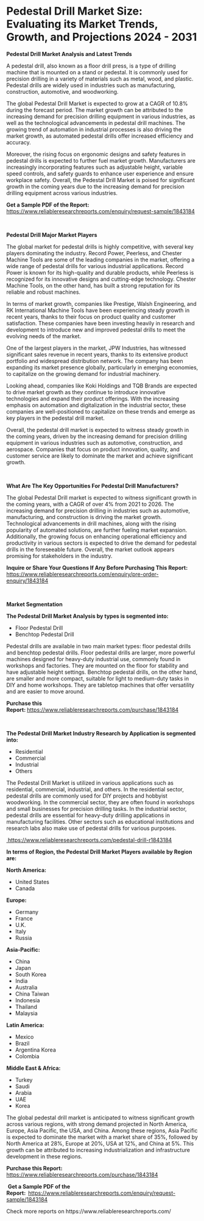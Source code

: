 <p><h1>Pedestal Drill Market Size: Evaluating its Market Trends, Growth, and Projections 2024 - 2031</h1></p><p><strong>Pedestal Drill Market Analysis and Latest Trends</strong></p>
<p><p>A pedestal drill, also known as a floor drill press, is a type of drilling machine that is mounted on a stand or pedestal. It is commonly used for precision drilling in a variety of materials such as metal, wood, and plastic. Pedestal drills are widely used in industries such as manufacturing, construction, automotive, and woodworking.</p><p>The global Pedestal Drill Market is expected to grow at a CAGR of 10.8% during the forecast period. The market growth can be attributed to the increasing demand for precision drilling equipment in various industries, as well as the technological advancements in pedestal drill machines. The growing trend of automation in industrial processes is also driving the market growth, as automated pedestal drills offer increased efficiency and accuracy.</p><p>Moreover, the rising focus on ergonomic designs and safety features in pedestal drills is expected to further fuel market growth. Manufacturers are increasingly incorporating features such as adjustable height, variable speed controls, and safety guards to enhance user experience and ensure workplace safety. Overall, the Pedestal Drill Market is poised for significant growth in the coming years due to the increasing demand for precision drilling equipment across various industries.</p></p>
<p><strong>Get a Sample PDF of the Report:&nbsp;</strong> <a href="https://www.reliableresearchreports.com/enquiry/request-sample/1843184">https://www.reliableresearchreports.com/enquiry/request-sample/1843184</a></p>
<p>&nbsp;</p>
<p><strong>Pedestal Drill Major Market Players</strong></p>
<p><p>The global market for pedestal drills is highly competitive, with several key players dominating the industry. Record Power, Peerless, and Chester Machine Tools are some of the leading companies in the market, offering a wide range of pedestal drills for various industrial applications. Record Power is known for its high-quality and durable products, while Peerless is recognized for its innovative designs and cutting-edge technology. Chester Machine Tools, on the other hand, has built a strong reputation for its reliable and robust machines.</p><p>In terms of market growth, companies like Prestige, Walsh Engineering, and RK International Machine Tools have been experiencing steady growth in recent years, thanks to their focus on product quality and customer satisfaction. These companies have been investing heavily in research and development to introduce new and improved pedestal drills to meet the evolving needs of the market.</p><p>One of the largest players in the market, JPW Industries, has witnessed significant sales revenue in recent years, thanks to its extensive product portfolio and widespread distribution network. The company has been expanding its market presence globally, particularly in emerging economies, to capitalize on the growing demand for industrial machinery.</p><p>Looking ahead, companies like Koki Holdings and TQB Brands are expected to drive market growth as they continue to introduce innovative technologies and expand their product offerings. With the increasing emphasis on automation and digitalization in the industrial sector, these companies are well-positioned to capitalize on these trends and emerge as key players in the pedestal drill market.</p><p>Overall, the pedestal drill market is expected to witness steady growth in the coming years, driven by the increasing demand for precision drilling equipment in various industries such as automotive, construction, and aerospace. Companies that focus on product innovation, quality, and customer service are likely to dominate the market and achieve significant growth.</p></p>
<p>&nbsp;</p>
<p><strong>What Are The Key Opportunities For Pedestal Drill Manufacturers?</strong></p>
<p><p>The global Pedestal Drill market is expected to witness significant growth in the coming years, with a CAGR of over 4% from 2021 to 2026. The increasing demand for precision drilling in industries such as automotive, manufacturing, and construction is driving the market growth. Technological advancements in drill machines, along with the rising popularity of automated solutions, are further fueling market expansion. Additionally, the growing focus on enhancing operational efficiency and productivity in various sectors is expected to drive the demand for pedestal drills in the foreseeable future. Overall, the market outlook appears promising for stakeholders in the industry.</p></p>
<p><strong>Inquire or Share Your Questions If Any Before Purchasing This Report:</strong> <a href="https://www.reliableresearchreports.com/enquiry/pre-order-enquiry/1843184">https://www.reliableresearchreports.com/enquiry/pre-order-enquiry/1843184</a></p>
<p>&nbsp;</p>
<p><strong>Market Segmentation</strong></p>
<p><strong>The Pedestal Drill Market Analysis by types is segmented into:</strong></p>
<p><ul><li>Floor Pedestal Drill</li><li>Benchtop Pedestal Drill</li></ul></p>
<p><p>Pedestal drills are available in two main market types: floor pedestal drills and benchtop pedestal drills. Floor pedestal drills are larger, more powerful machines designed for heavy-duty industrial use, commonly found in workshops and factories. They are mounted on the floor for stability and have adjustable height settings. Benchtop pedestal drills, on the other hand, are smaller and more compact, suitable for light to medium-duty tasks in DIY and home workshops. They are tabletop machines that offer versatility and are easier to move around.</p></p>
<p><strong>Purchase this Report:&nbsp;</strong><a href="https://www.reliableresearchreports.com/purchase/1843184">https://www.reliableresearchreports.com/purchase/1843184</a></p>
<p>&nbsp;</p>
<p><strong>The Pedestal Drill Market Industry Research by Application is segmented into:</strong></p>
<p><ul><li>Residential</li><li>Commercial</li><li>Industrial</li><li>Others</li></ul></p>
<p><p>The Pedestal Drill Market is utilized in various applications such as residential, commercial, industrial, and others. In the residential sector, pedestal drills are commonly used for DIY projects and hobbyist woodworking. In the commercial sector, they are often found in workshops and small businesses for precision drilling tasks. In the industrial sector, pedestal drills are essential for heavy-duty drilling applications in manufacturing facilities. Other sectors such as educational institutions and research labs also make use of pedestal drills for various purposes.</p></p>
<p><a href="https://www.reliableresearchreports.com/pedestal-drill-r1843184">&nbsp;https://www.reliableresearchreports.com/pedestal-drill-r1843184</a></p>
<p><strong>In terms of Region, the Pedestal Drill Market Players available by Region are:</strong></p>
<p>
    <p> <strong> North America: </strong>
        <ul>
            <li>United States</li>
            <li>Canada</li>
        </ul>
        </p> 
    <p> <strong> Europe: </strong>
        <ul>
            <li>Germany</li>
            <li>France</li>
            <li>U.K.</li>
            <li>Italy</li>
            <li>Russia</li>
        </ul>
        </p> 
    <p> <strong> Asia-Pacific: </strong>
        <ul>
            <li>China</li>
            <li>Japan</li>
            <li>South Korea</li>
            <li>India</li>
            <li>Australia</li>
            <li>China Taiwan</li>
            <li>Indonesia</li>
            <li>Thailand</li>
            <li>Malaysia</li>
        </ul>
        </p> 
    <p> <strong> Latin America: </strong>
        <ul>
            <li>Mexico</li>
            <li>Brazil</li>
            <li>Argentina Korea</li>
            <li>Colombia</li>
        </ul>
        </p> 
    <p> <strong> Middle East & Africa: </strong>
        <ul>
            <li>Turkey</li>
            <li>Saudi</li>
            <li>Arabia</li>
            <li>UAE</li>
            <li>Korea</li>
        </ul>
    </p>
    </p>
<p><p>The global pedestal drill market is anticipated to witness significant growth across various regions, with strong demand projected in North America, Europe, Asia Pacific, the USA, and China. Among these regions, Asia Pacific is expected to dominate the market with a market share of 35%, followed by North America at 28%, Europe at 20%, USA at 12%, and China at 5%. This growth can be attributed to increasing industrialization and infrastructure development in these regions.</p></p>
<p><strong>Purchase this Report: </strong><a href="https://www.reliableresearchreports.com/purchase/1843184">https://www.reliableresearchreports.com/purchase/1843184</a></p>
<p>&nbsp;<strong>Get a Sample PDF of the Report:&nbsp;&nbsp;</strong><a href="https://www.reliableresearchreports.com/enquiry/request-sample/1843184">https://www.reliableresearchreports.com/enquiry/request-sample/1843184</a></p>
<p><strong></strong></p>
<p>Check more reports on https://www.reliableresearchreports.com/</p>